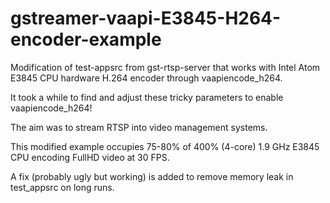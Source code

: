 # gstreamer-vaapi-E3845-H264-encoder-example
Modification of test-appsrc from gst-rtsp-server that works with Intel Atom E3845 CPU hardware H.264 encoder through vaapiencode_h264. 

It took a while to find and adjust these tricky parameters to enable vaapiencode_h264!

The aim was to stream RTSP into video management systems. 

This modified example occupies 75-80% of 400% (4-core) 1.9 GHz E3845 CPU 
encoding FullHD video at 30 FPS. 

A fix (probably ugly but working) is added to remove memory leak in 
test_appsrc on long runs.
